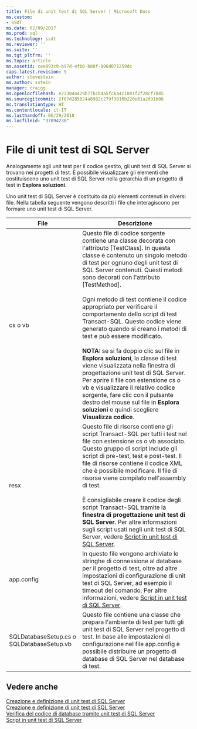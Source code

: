 ```yaml
---
title: File di unit test di SQL Server | Microsoft Docs
ms.custom:
- SSDT
ms.date: 02/09/2017
ms.prod: sql
ms.technology: ssdt
ms.reviewer: ''
ms.suite: ''
ms.tgt_pltfrm: ''
ms.topic: article
ms.assetid: cee093c9-b97d-4fb0-b80f-806d071259dc
caps.latest.revision: 9
author: stevestein
ms.author: sstein
manager: craigg
ms.openlocfilehash: e23304a429b77bcb4a5fc6a4c1001f2f28cf7885
ms.sourcegitcommit: 2f07d285824a8982c279f3816b220e61a2d91b06
ms.translationtype: HT
ms.contentlocale: it-IT
ms.lasthandoff: 06/29/2018
ms.locfileid: "37094238"
---
```

# <a name="sql-server-unit-test-files"></a>File di unit test di SQL Server
Analogamente agli unit test per il codice gestito, gli unit test di SQL Server si trovano nei progetti di test. È possibile visualizzare gli elementi che costituiscono uno unit test di SQL Server nella gerarchia di un progetto di test in **Esplora soluzioni**.  
  
Uno unit test di SQL Server è costituito da più elementi contenuti in diversi file. Nella tabella seguente vengono descritti i file che interagiscono per formare uno unit test di SQL Server.  
  
|**File**|**Descrizione**|  
|------------|-------------------|  
|cs o vb|Questo file di codice sorgente contiene una classe decorata con l'attributo [TestClass]. In questa classe è contenuto un singolo metodo di test per ognuno degli unit test di SQL Server contenuti. Questi metodi sono decorati con l'attributo [TestMethod].<br /><br />Ogni metodo di test contiene il codice appropriato per verificare il comportamento dello script di test Transact\-SQL. Questo codice viene generato quando si creano i metodi di test e può essere modificato.<br /><br />**NOTA:** se si fa doppio clic sul file in **Esplora soluzioni**, la classe di test viene visualizzata nella finestra di progettazione unit test di SQL Server. Per aprire il file con estensione cs o vb e visualizzare il relativo codice sorgente, fare clic con il pulsante destro del mouse sul file in **Esplora soluzioni** e quindi scegliere **Visualizza codice**.|  
|resx|Questo file di risorse contiene gli script Transact\-SQL per tutti i test nel file con estensione cs o vb associato. Questo gruppo di script include gli script di pre-test, test e post-test. Il file di risorse contiene il codice XML che è possibile modificare. Il file di risorse viene compilato nell'assembly di test.<br /><br />È consigliabile creare il codice degli script Transact\-SQL tramite la **finestra di progettazione unit test di SQL Server**. Per altre informazioni sugli script usati negli unit test di SQL Server, vedere [Script in unit test di SQL Server](../ssdt/scripts-in-sql-server-unit-tests.md).|  
|app.config|In questo file vengono archiviate le stringhe di connessione al database per il progetto di test, oltre ad altre impostazioni di configurazione di unit test di SQL Server, ad esempio il timeout del comando. Per altre informazioni, vedere [Script in unit test di SQL Server](../ssdt/scripts-in-sql-server-unit-tests.md).|  
|SQLDatabaseSetup.cs o SQLDatabaseSetup.vb|Questo file contiene una classe che prepara l'ambiente di test per tutti gli unit test di SQL Server nel progetto di test. In base alle impostazioni di configurazione nel file app.config è possibile distribuire un progetto di database di SQL Server nel database di test.|  
  
## <a name="see-also"></a>Vedere anche  
[Creazione e definizione di unit test di SQL Server](../ssdt/creating-and-defining-sql-server-unit-tests.md)  
[Creazione e definizione di unit test di SQL Server](../ssdt/creating-and-defining-sql-server-unit-tests.md)  
[Verifica del codice di database tramite unit test di SQL Server](../ssdt/verifying-database-code-by-using-sql-server-unit-tests.md)  
[Script in unit test di SQL Server](../ssdt/scripts-in-sql-server-unit-tests.md)  
  
